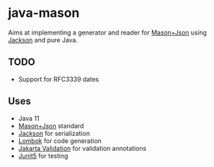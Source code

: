 # java-mason

Aims at implementing a generator and reader for [Mason+Json](https://github.com/JornWildt/Mason)
using [Jackson](https://github.com/FasterXML/jackson) and pure Java.

## TODO

* Support for RFC3339 dates

## Uses

* Java 11
* [Mason+Json](https://github.com/JornWildt/Mason) standard
* [Jackson](https://github.com/FasterXML/jackson) for serialization
* [Lombok](https://projectlombok.org/) for code generation
* [Jakarta Validation](https://mvnrepository.com/artifact/jakarta.validation)
  for validation annotations
* [Junit5](https://junit.org/junit5/) for testing